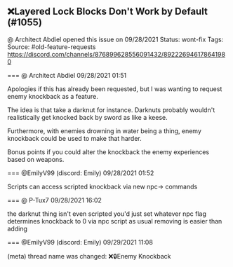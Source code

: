 ## ❌Layered Lock Blocks Don't Work by Default (#1055)
@ Architect Abdiel opened this issue on 09/28/2021
Status: wont-fix
Tags: 
Source: #old-feature-requests https://discord.com/channels/876899628556091432/892226946178641980


=== @ Architect Abdiel 09/28/2021 01:51

Apologies if this has already been requested, but I was wanting to request enemy knockback as a feature.

The idea is that take a darknut for instance. Darknuts probably wouldn't realistically get knocked back by sword as like a keese.

Furthermore, with enemies drowning in water being a thing, enemy knockback could be used to make that harder.

Bonus points if you could alter the knockback the enemy experiences based on weapons.

=== @EmilyV99 (discord: Emily) 09/28/2021 01:52

Scripts can access scripted knockback via new npc-> commands

=== @ P-Tux7 09/28/2021 16:02

the darknut thing isn't even scripted
you'd just set whatever npc flag determines knockback to 0 via npc script
as usual removing is easier than adding

=== @EmilyV99 (discord: Emily) 09/29/2021 11:08

(meta) thread name was changed: ❌🔒Enemy Knockback
